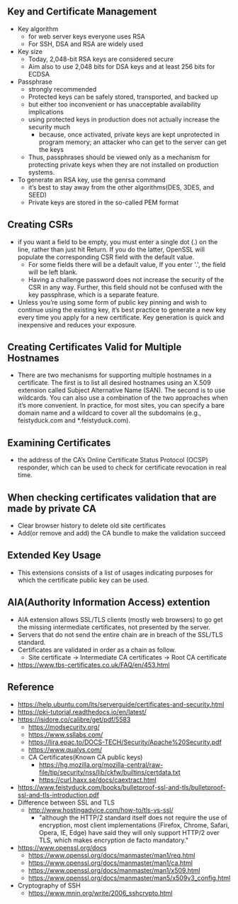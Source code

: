 ## Key and Certificate Management
- Key algorithm
  - for web server keys everyone uses RSA
  - For SSH, DSA and RSA are widely used
- Key size
  - Today, 2,048-bit RSA keys are considered secure
  - Aim also to use 2,048 bits for DSA keys and at least 256 bits for ECDSA
- Passphrase
  - strongly recommended
  - Protected keys can be safely stored, transported, and backed up
  - but either too inconvenient or has unacceptable availability implications
  - using protected keys in production does not actually increase the security much
    - because, once activated, private keys are kept unprotected in program memory; an attacker who can get to the server can get the keys
   - Thus, passphrases should be viewed only as a mechanism for protecting private keys when they are not installed on production systems.
- To generate an RSA key, use the genrsa command
  - it’s best to stay away from the other algorithms(DES, 3DES, and SEED)
  - Private keys are stored in the so-called PEM format
## Creating CSRs
- if you want a field to be empty, you must enter a single dot (.) on the line, rather than just
hit Return. If you do the latter, OpenSSL will populate the corresponding CSR field with the
default value.
  - For some fields there will be a default value, If you enter '.', the field will be left blank.
  - Having a challenge password does not increase the security of the CSR in any way. Further, this field
should not be confused with the key passphrase, which is a separate feature.
- Unless you’re using some form of public key pinning and wish to continue using the existing key, it’s best practice to generate a new key every time you apply for a new certificate. Key generation is quick and inexpensive and reduces your exposure.
## Creating Certificates Valid for Multiple Hostnames
- There are two mechanisms for supporting multiple hostnames in a certificate. The first is to list all desired hostnames using an X.509 extension called Subject Alternative Name (SAN). The second is to use wildcards. You can also use a combination of the two approaches when it’s more convenient. In practice, for most sites, you can specify a bare domain name and a wildcard to cover all the subdomains (e.g., feistyduck.com and *.feistyduck.com).

## Examining Certificates
- the address of the CA’s Online Certificate Status Protocol (OCSP) responder, which can be used to check for certificate revocation in real time.


## When checking certificates validation that are made by private CA
- Clear browser history to delete old site certificates
- Add(or remove and add) the CA bundle to make the validation succeed

## Extended Key Usage
- This extensions consists of a list of usages indicating purposes for which the certificate public key can be used.

## AIA(Authority Information Access) extention
- AIA extension allows SSL/TLS clients (mostly web browsers) to go get the missing intermediate certificates, not presented by the server.
- Servers that do not send the entire chain are in breach of the SSL/TLS standard.
- Certificates are validated in order as a chain as follow.
  - Site certificate -> Intermediate CA certificates -> Root CA certificate
- https://www.tbs-certificates.co.uk/FAQ/en/453.html

## Reference
- https://help.ubuntu.com/lts/serverguide/certificates-and-security.html
- https://pki-tutorial.readthedocs.io/en/latest/
- https://isidore.co/calibre/get/pdf/5583
  - https://modsecurity.org/
  - https://www.ssllabs.com/
  - https://lira.epac.to/DOCS-TECH/Security/Apache%20Security.pdf
  - https://www.qualys.com/
  - CA Certificates(Known CA public keys)
    - https://hg.mozilla.org/mozilla-central/raw-file/tip/security/nss/lib/ckfw/builtins/certdata.txt
    - https://curl.haxx.se/docs/caextract.html
- https://www.feistyduck.com/books/bulletproof-ssl-and-tls/bulletproof-ssl-and-tls-introduction.pdf
- Difference between SSL and TLS
  - http://www.hostingadvice.com/how-to/tls-vs-ssl/
    - "although the HTTP/2 standard itself does not require the use of encryption, most client implementations (Firefox, Chrome, Safari, Opera, IE, Edge) have said they will only support HTTP/2 over TLS, which makes encryption de facto mandatory."
- https://www.openssl.org/docs
  - https://www.openssl.org/docs/manmaster/man1/req.html
  - https://www.openssl.org/docs/manmaster/man1/ca.html
  - https://www.openssl.org/docs/manmaster/man1/x509.html
  - https://www.openssl.org/docs/manmaster/man5/x509v3_config.html
- Cryptography of SSH
  - https://www.mnin.org/write/2006_sshcrypto.html
